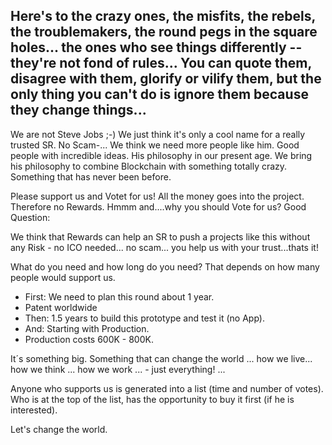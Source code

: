 Here's to the crazy ones, the misfits, the rebels, the troublemakers, the round pegs in the square holes... the ones who see things differently -- they're not fond of rules... You can quote them, disagree with them, glorify or vilify them, but the only thing you can't do is ignore them because they change things...
---

We are not Steve Jobs ;-) We just think it's only a cool name for a really trusted SR. No Scam-...
We think we need more people like him. Good people with incredible ideas. His philosophy in our present age. We bring his philosophy to combine Blockchain with something totally crazy. Something that has never been before. 

Please support us and Votet for us! All the money goes into the project. Therefore no Rewards. Hmmm and....why you should Vote for us? Good Question:

We think that Rewards can help an SR to push a projects like this without any Risk - no ICO needed... no scam... you help us with your trust...thats it! 

What do you need and how long do you need? That depends on how many people would support us. 
- First: We need to plan this round about 1 year. 
- Patent worldwide
- Then: 1.5 years to build this prototype and test it (no App). 
- And: Starting with Production.
- Production costs 600K - 800K.

It´s something big. Something that can change the world ... how we live... how we think ... how we work ... - just everything! ...

Anyone who supports us is generated into a list (time and number of votes). Who is at the top of the list, has the opportunity to buy it first (if he is interested).

Let's change the world.
